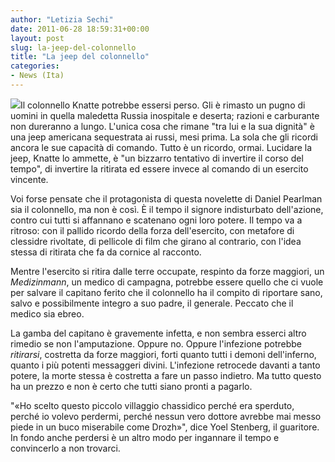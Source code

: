 ```yaml
---
author: "Letizia Sechi"
date: 2011-06-28 18:59:31+00:00
layout: post
slug: la-jeep-del-colonnello
title: "La jeep del colonnello"
categories:
- News (Ita)
---
```


[![](http://www.40kbooks.com/wp-content/uploads/post.jpg)](http://www.40kbooks.com/?attachment_id=9846)Il colonnello Knatte potrebbe essersi perso. Gli è rimasto un pugno di uomini in quella maledetta Russia inospitale e deserta; razioni e carburante non dureranno a lungo. L'unica cosa che rimane "tra lui e la sua dignità" è una jeep americana sequestrata ai russi, mesi prima. La sola che gli ricordi ancora le sue capacità di comando. Tutto è un ricordo, ormai. Lucidare la jeep, Knatte lo ammette, è "un bizzarro tentativo di invertire il corso del tempo", di invertire la ritirata ed essere invece al comando di un esercito vincente.

Voi forse pensate che il protagonista di questa novelette di Daniel Pearlman sia il colonnello, ma non è così. È il tempo il signore indisturbato dell'azione, contro cui tutti si affannano e scatenano ogni loro potere. Il tempo va a ritroso: con il pallido ricordo della forza dell'esercito, con metafore di clessidre rivoltate, di pellicole di film che girano al contrario, con l'idea stessa di ritirata che fa da cornice al racconto.

Mentre l'esercito si ritira dalle terre occupate, respinto da forze maggiori, un _Medizinmann_, un medico di campagna, potrebbe essere quello che ci vuole per salvare il capitano ferito che il colonnello ha il compito di riportare sano, salvo e possibilmente integro a suo padre, il generale. Peccato che il medico sia ebreo.

La gamba del capitano è gravemente infetta, e non sembra esserci altro rimedio se non l'amputazione. Oppure no. Oppure l'infezione potrebbe _ritirarsi_, costretta da forze maggiori, forti quanto tutti i demoni dell'inferno, quanto i più potenti messaggeri divini. L'infezione retrocede davanti a tanto potere, la morte stessa è costretta a fare un passo indietro. Ma tutto questo ha un prezzo e non è certo che tutti siano pronti a pagarlo.

"«Ho scelto questo piccolo villaggio chassidico perché era sperduto, perché io volevo perdermi, perché nessun vero dottore avrebbe mai messo piede in un buco miserabile come Drozh»", dice Yoel Stenberg, il guaritore. In fondo anche perdersi è un altro modo per ingannare il tempo e convincerlo a non trovarci.
